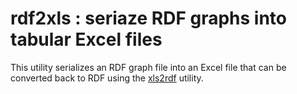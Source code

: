 # rdf2xls : seriaze RDF graphs into tabular Excel files

This utility serializes an RDF graph file into an Excel file that can be converted back to RDF using the [xls2rdf](https://xls2rdf.sparna.fr) utility.
